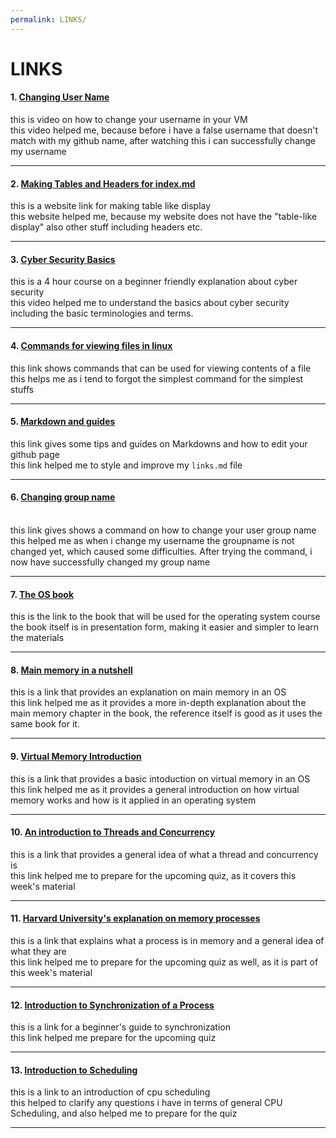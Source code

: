 ```yaml
---
permalink: LINKS/
---
```


# LINKS

#### 1. [Changing User Name](https://www.youtube.com/watch?v=ee2yz41L_3w)<br>
   this is video on how to change your username in your VM<br>
   this video helped me, because before i have a false username that doesn't match with my github name, after watching this i can successfully change my username
   <hr>
   
#### 2. [Making Tables and Headers for index.md](https://github.com/adam-p/markdown-here/wiki/Markdown-Cheatsheet)<br>
   this is a website link for making table like display<br>
   this website helped me, because my website does not have the "table-like display" also other stuff including headers etc.
   <hr>
   
#### 3. [Cyber Security Basics](https://youtu.be/U_P23SqJaDc)<br>
   this is a 4 hour course on a beginner friendly explanation about cyber security<br>
   this video helped me to understand the basics about cyber security including the basic terminologies and terms.
   <hr>
   
#### 4. [Commands for viewing files in linux](https://linuxhandbook.com/view-file-linux/)<br>
   this link shows commands that can be used for viewing contents of a file<br>
   this helps me as i tend to forgot the simplest command for the simplest stuffs
   <hr>
   
#### 5. [Markdown and guides](https://github.com/adam-p/markdown-here/wiki/Markdown-Cheatsheet)<br>
   this link gives some tips and guides on Markdowns and how to edit your github page<br>
   this link helped me to style and improve my `links.md` file
   <hr>
   
#### 6. [Changing group name](https://superuser.com/questions/404135/rename-users-group-name)
<br>
    this link gives shows a command on how to change your user group name<br>
    this helped me as when i change my username the groupname is not changed yet, which caused some difficulties. After trying the command, i now have successfully changed my group name
    <hr>
    
#### 7. [The OS book](https://www.os-book.com/OS10/slide-dir/)<br>
   this is the link to the book that will be used for the operating system course<br>
   the book itself is in presentation form, making it easier and simpler to learn the materials
   <hr>
   
#### 8. [Main memory in a nutshell](https://www.cs.uic.edu/~jbell/CourseNotes/OperatingSystems/8_MainMemory.html)<br>
   this is a link that provides an explanation on main memory in an OS<br>
   this link helped me as it provides a more in-depth explanation about the main memory chapter in the book, the reference itself is good as it uses the same book for it.
   <hr>
   
#### 9. [Virtual Memory Introduction](https://www.techtarget.com/searchstorage/definition/virtual-memory#:~:text=Virtual%20memory%20is%20a%20common,(RAM)%20to%20disk%20storage.)
   this is a link that provides a basic intoduction on virtual memory in an OS<br>
   this link helped me as it provides a general introduction on how virtual memory works and how is it applied in an operating system
   <hr>

#### 10. [An introduction to Threads and Concurrency](https://medium.com/@akhandmishra/operating-system-threads-and-concurrency-aec2036b90f8)
   this is a link that provides a general idea of what a thread and concurrency is<br>
   this link helped me to prepare for the upcoming quiz, as it covers this week's material
   <hr>

#### 11. [Harvard University's explanation on memory processes](https://bokcenter.harvard.edu/how-memory-works#:~:text=There%20are%20three%20main%20processes,Encoding.)
   this is a link that explains what a process is in memory and a general idea of what they are<br>
   this link helped me to prepare for the upcoming quiz as well, as it is part of this week's material
   <hr>

#### 12. [Introduction to Synchronization of a Process](https://www.geeksforgeeks.org/introduction-of-process-synchronization/)
   this is a link for a beginner's guide to synchronization<br>
   this link helped me prepare for the upcoming quiz
   <hr>

#### 13. [Introduction to Scheduling](https://www.geeksforgeeks.org/cpu-scheduling-in-operating-systems/)
   this is a link to an introduction of cpu scheduling<br>
   this helped to clarify any questions i have in terms of general CPU Scheduling, and also helped me to prepare for the quiz
   <hr>
   
   
